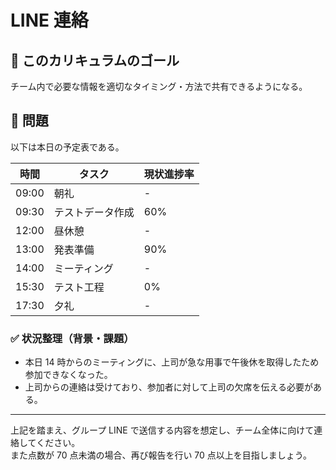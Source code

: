 # LINE 連絡

## 🚩 このカリキュラムのゴール

チーム内で必要な情報を適切なタイミング・方法で共有できるようになる。

## 🎲 問題

以下は本日の予定表である。

| 時間  | タスク           | 現状進捗率 |
| ----- | ---------------- | ---------- |
| 09:00 | 朝礼             | -          |
| 09:30 | テストデータ作成 | 60%        |
| 12:00 | 昼休憩           | -          |
| 13:00 | 発表準備         | 90%        |
| 14:00 | ミーティング     | -          |
| 15:30 | テスト工程       | 0%         |
| 17:30 | 夕礼             | -          |

### ✅ 状況整理（背景・課題）

- 本日 14 時からのミーティングに、上司が急な用事で午後休を取得したため参加できなくなった。
- 上司からの連絡は受けており、参加者に対して上司の欠席を伝える必要がある。

---

上記を踏まえ、グループ LINE で送信する内容を想定し、チーム全体に向けて連絡してください。  
また点数が 70 点未満の場合、再び報告を行い 70 点以上を目指しましょう。
